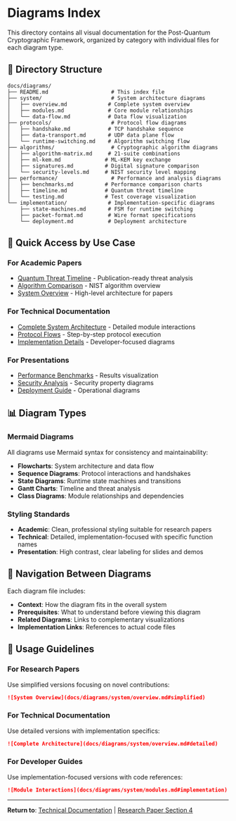 # Diagrams Index

This directory contains all visual documentation for the Post-Quantum Cryptographic Framework, organized by category with individual files for each diagram type.

## 📁 Directory Structure

```
docs/diagrams/
├── README.md                    # This index file
├── system/                      # System architecture diagrams
│   ├── overview.md             # Complete system overview
│   ├── modules.md              # Core module relationships
│   └── data-flow.md            # Data flow visualization
├── protocols/                   # Protocol flow diagrams
│   ├── handshake.md            # TCP handshake sequence
│   ├── data-transport.md       # UDP data plane flow
│   └── runtime-switching.md    # Algorithm switching flow
├── algorithms/                  # Cryptographic algorithm diagrams
│   ├── algorithm-matrix.md     # 21-suite combinations
│   ├── ml-kem.md              # ML-KEM key exchange
│   ├── signatures.md          # Digital signature comparison
│   └── security-levels.md     # NIST security level mapping
├── performance/                 # Performance and analysis diagrams
│   ├── benchmarks.md          # Performance comparison charts
│   ├── timeline.md            # Quantum threat timeline
│   └── testing.md             # Test coverage visualization
└── implementation/             # Implementation-specific diagrams
    ├── state-machines.md       # FSM for runtime switching
    ├── packet-format.md        # Wire format specifications
    └── deployment.md           # Deployment architecture
```

## 🎯 Quick Access by Use Case

### For Academic Papers
- [Quantum Threat Timeline](performance/timeline.md) - Publication-ready threat analysis
- [Algorithm Comparison](algorithms/algorithm-matrix.md) - NIST algorithm overview
- [System Overview](system/overview.md) - High-level architecture for papers

### For Technical Documentation
- [Complete System Architecture](system/overview.md) - Detailed module interactions
- [Protocol Flows](protocols/handshake.md) - Step-by-step protocol execution
- [Implementation Details](implementation/state-machines.md) - Developer-focused diagrams

### For Presentations
- [Performance Benchmarks](performance/benchmarks.md) - Results visualization
- [Security Analysis](algorithms/security-levels.md) - Security property diagrams
- [Deployment Guide](implementation/deployment.md) - Operational diagrams

## 📊 Diagram Types

### Mermaid Diagrams
All diagrams use Mermaid syntax for consistency and maintainability:
- **Flowcharts**: System architecture and data flow
- **Sequence Diagrams**: Protocol interactions and handshakes
- **State Diagrams**: Runtime state machines and transitions
- **Gantt Charts**: Timeline and threat analysis
- **Class Diagrams**: Module relationships and dependencies

### Styling Standards
- **Academic**: Clean, professional styling suitable for research papers
- **Technical**: Detailed, implementation-focused with specific function names
- **Presentation**: High contrast, clear labeling for slides and demos

## 🔄 Navigation Between Diagrams

Each diagram file includes:
- **Context**: How the diagram fits in the overall system
- **Prerequisites**: What to understand before viewing this diagram
- **Related Diagrams**: Links to complementary visualizations
- **Implementation Links**: References to actual code files

## 📝 Usage Guidelines

### For Research Papers
Use simplified versions focusing on novel contributions:
```markdown
![System Overview](docs/diagrams/system/overview.md#simplified)
```

### For Technical Documentation
Use detailed versions with implementation specifics:
```markdown
![Complete Architecture](docs/diagrams/system/overview.md#detailed)
```

### For Developer Guides
Use implementation-focused versions with code references:
```markdown
![Module Interactions](docs/diagrams/system/modules.md#implementation)
```

---

**Return to**: [Technical Documentation](../technical/README.md) | [Research Paper Section 4](../../SECTION_4_CRYPTOGRAPHIC_FRAMEWORK.md)